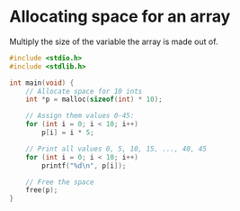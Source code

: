 # Allocating space for an array

Multiply the size of the variable the array is made out of.
```c
#include <stdio.h>
#include <stdlib.h>

int main(void) {
    // Allocate space for 10 ints
    int *p = malloc(sizeof(int) * 10);

    // Assign them values 0-45:
    for (int i = 0; i < 10; i++)
        p[i] = i * 5;

    // Print all values 0, 5, 10, 15, ..., 40, 45
    for (int i = 0; i < 10; i++)
        printf("%d\n", p[i]);

    // Free the space
    free(p);
}
```

